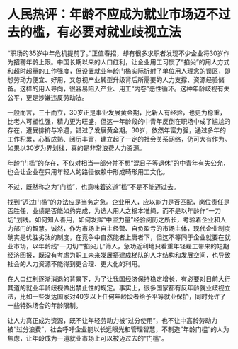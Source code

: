 # 人民热评：年龄不应成为就业市场迈不过去的槛，有必要对就业歧视立法

“职场的35岁中年危机提前了。”正值春招，却有很多求职者发现不少企业将30岁作为招聘年龄上限。中国长期以来的人口红利，让企业用工习惯了“掐尖”的用人方式和超时超量的工作强度，但设置就业年龄门槛实际折射了单位用人理念的误区，即想劳动力便宜、好用，又忽视产业转型升级背后所需要的人力支撑、资源经验储备。这样的用人导向，很容易陷入产业、用工“内卷”恶性循环。这种年龄歧视有失公平，更是涉嫌违反劳动法。

一般而言，三十而立，30岁正是事业发展黄金期，比新人有经验，也更为稳重，比老人可塑性强，精力更为旺盛，但这一年龄段的中青年反倒在职场中成了尴尬的存在，遭受排挤与冷遇，错过了发展黄金期。30岁，依然年富力强，通过多年的工作积累，心智成熟、阅历丰富，建立起了一定的社会关系网络，仍可大有作为。如果以30岁为界划线，真的是非常浪费人力资源。

年龄“门槛”的存在，不仅对相当一部分并不想“混日子等退休”的中青年有失公允，也会让企业在只用年轻人的路径依赖中形成畸形用工文化。

不过，既然称之为“门槛”，也意味着这道“槛”不是不能迈过去。

找到“迈过门槛”的办法应是当务之急。企业用人，应以能力是否匹配，岗位责任是否胜任，业绩是否能如约完成，为选人用人之根本准绳，而不是以年龄作“一刀切”划线。如何知人善用，如何发挥“中坚力量”经验阅历之所长，考验着企业和人力部门的智慧。诚然，作为市场上自主经营、自负盈亏的市场主体，现代企业制度确实是优胜劣汰的制度，在竞争中自然能者上庸者下，但这不等同于企业就要在就业市场，以年龄线“一刀切”“掐尖儿”筛人，急功近利地只看重年轻雇工带来的短期经济回报，既没有考虑为职工未来发展搭建成梯队的人才结构和发展空间，也导致社会的人力资源不能得到更合理、更大化的利用。

在人口红利逐渐消退的背景下，为了让我国经济保持稳定增长，有必要对目前大行其道的就业年龄歧视做出禁止性的规定。事实上，很多国家都有反年龄就业歧视立法，比如一些发达国家对40岁以上任何年龄段者给予平等就业保护，同时允许了一些特殊场合的年龄限制。

让人力真正成为资源，既不让年轻劳动力被“过分使用”，也不让中高龄劳动力被“过分浪费”，社会呼吁企业能以长远眼光和管理智慧，不制造”年龄门槛“的人为焦虑，让年龄成为一道就业市场上可以被迈过去的“门槛”。

